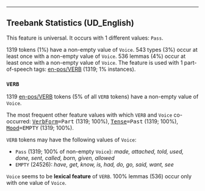 

--------------------------------------------------------------------------------

## Treebank Statistics (UD_English)

This feature is universal.
It occurs with 1 different values: `Pass`.

1319 tokens (1%) have a non-empty value of `Voice`.
543 types (3%) occur at least once with a non-empty value of `Voice`.
536 lemmas (4%) occur at least once with a non-empty value of `Voice`.
The feature is used with 1 part-of-speech tags: [en-pos/VERB]() (1319; 1% instances).

### `VERB`

1319 [en-pos/VERB]() tokens (5% of all `VERB` tokens) have a non-empty value of `Voice`.

The most frequent other feature values with which `VERB` and `Voice` co-occurred: <tt><a href="VerbForm.html">VerbForm</a>=Part</tt> (1319; 100%), <tt><a href="Tense.html">Tense</a>=Past</tt> (1319; 100%), <tt><a href="Mood.html">Mood</a>=EMPTY</tt> (1319; 100%).

`VERB` tokens may have the following values of `Voice`:

* `Pass` (1319; 100% of non-empty `Voice`): <em>made, attached, told, used, done, sent, called, born, given, allowed</em>
* `EMPTY` (24526): <em>have, get, know, is, had, do, go, said, want, see</em>

`Voice` seems to be **lexical feature** of `VERB`. 100% lemmas (536) occur only with one value of `Voice`.

